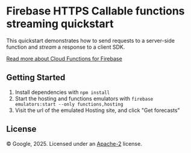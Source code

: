 # Firebase HTTPS Callable functions streaming quickstart

This quickstart demonstrates how to send requests to a server-side function and _stream_ a response to a client SDK.

[Read more about Cloud Functions for Firebase](https://firebase.google.com/docs/functions/)

## Getting Started

1. Install dependencies with `npm install`
1. Start the hosting and functions emulators with `firebase emulators:start --only functions,hosting`
1. Visit the url of the emulated Hosting site, and click "Get forecasts"

## License

© Google, 2025. Licensed under an [Apache-2](../../../LICENSE) license.
